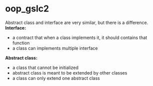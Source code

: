 # oop_gslc2
Abstract class and interface are very similar, but there is a difference.  
**Interface:**
- a contract that when a class implements it, it should contains that function
- a class can implements multiple interface

**Abstract class:**
- a class that cannot be initialized
- abstract class is meant to be extended by other classes
- a class can only extend one abstract class